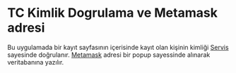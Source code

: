 # TC Kimlik Dogrulama ve Metamask adresi

Bu uygulamada bir kayıt sayfasının içerisinde kayıt olan kişinin kimliği [Servis](https://tckimlik.nvi.gov.tr/Service/KPSPublic.asmx) sayesinde doğrulanır.
[Metamask](https://metamask.io/) adresi bir popup sayessinde alınarak veritabanına yazılır.

